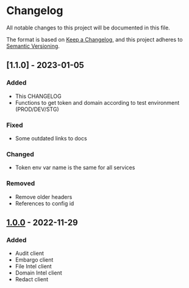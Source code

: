 # Changelog

All notable changes to this project will be documented in this file.

The format is based on [Keep a Changelog](https://keepachangelog.com/en/1.0.0/),
and this project adheres to [Semantic Versioning](https://semver.org/spec/v2.0.0.html).

## [1.1.0] - 2023-01-05

### Added

- This CHANGELOG
- Functions to get token and domain according to test environment (PROD/DEV/STG)

### Fixed

- Some outdated links to docs

### Changed

- Token env var name is the same for all services

### Removed

- Remove older headers
- References to config id

## [1.0.0] - 2022-11-29

### Added

- Audit client
- Embargo client
- File Intel client
- Domain Intel client
- Redact client

[unreleased]: https://github.com/pangeacyber/pangea-javascript/compare/v1.0.1...main
[1.0.1]: https://github.com/pangeacyber/pangea-javascript/compare/v1.0.0...v1.0.1
[1.0.0]: https://github.com/pangeacyber/pangea-javascript/releases/tag/v1.0.0
